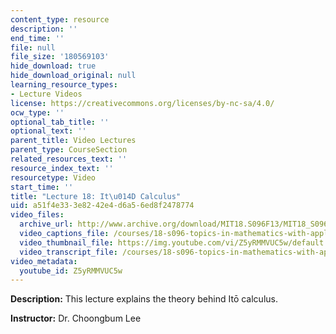 ```yaml
---
content_type: resource
description: ''
end_time: ''
file: null
file_size: '180569103'
hide_download: true
hide_download_original: null
learning_resource_types:
- Lecture Videos
license: https://creativecommons.org/licenses/by-nc-sa/4.0/
ocw_type: ''
optional_tab_title: ''
optional_text: ''
parent_title: Video Lectures
parent_type: CourseSection
related_resources_text: ''
resource_index_text: ''
resourcetype: Video
start_time: ''
title: "Lecture 18: It\u014D Calculus"
uid: a51f4e33-3e82-42e4-d6a5-6ed8f2478774
video_files:
  archive_url: http://www.archive.org/download/MIT18.S096F13/MIT18_S096F13_lec18_300k.mp4
  video_captions_file: /courses/18-s096-topics-in-mathematics-with-applications-in-finance-fall-2013/204496c116545f10b7db06edda840c49_Z5yRMMVUC5w.vtt
  video_thumbnail_file: https://img.youtube.com/vi/Z5yRMMVUC5w/default.jpg
  video_transcript_file: /courses/18-s096-topics-in-mathematics-with-applications-in-finance-fall-2013/93ea3f1f17548c6c8933bd5cea2a17e0_Z5yRMMVUC5w.pdf
video_metadata:
  youtube_id: Z5yRMMVUC5w
---
```


**Description:** This lecture explains the theory behind Itō calculus.

**Instructor:** Dr. Choongbum Lee

